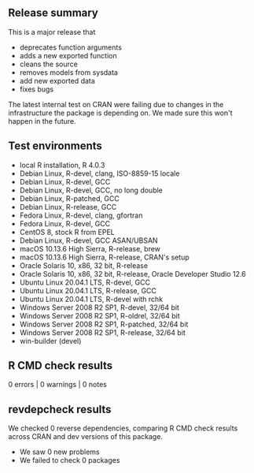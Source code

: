 ## Release summary

This is a major release that 
* deprecates function arguments
* adds a new exported function
* cleans the source
* removes models from sysdata
* add new exported data
* fixes bugs

The latest internal test on CRAN were failing due to changes in the infrastructure
the package is depending on. We made sure this won't happen in the future.

## Test environments

* local R installation, R 4.0.3
* Debian Linux, R-devel, clang, ISO-8859-15 locale                       
* Debian Linux, R-devel, GCC                                             
* Debian Linux, R-devel, GCC, no long double                             
* Debian Linux, R-patched, GCC                                           
* Debian Linux, R-release, GCC                                           
* Fedora Linux, R-devel, clang, gfortran                                 
* Fedora Linux, R-devel, GCC                                             
* CentOS 8, stock R from EPEL                                            
* Debian Linux, R-devel, GCC ASAN/UBSAN                                  
* macOS 10.13.6 High Sierra, R-release, brew                             
* macOS 10.13.6 High Sierra, R-release, CRAN's setup                     
* Oracle Solaris 10, x86, 32 bit, R-release                              
* Oracle Solaris 10, x86, 32 bit, R-release, Oracle Developer Studio 12.6
* Ubuntu Linux 20.04.1 LTS, R-devel, GCC                                 
* Ubuntu Linux 20.04.1 LTS, R-release, GCC                               
* Ubuntu Linux 20.04.1 LTS, R-devel with rchk                            
* Windows Server 2008 R2 SP1, R-devel, 32/64 bit                         
* Windows Server 2008 R2 SP1, R-oldrel, 32/64 bit                        
* Windows Server 2008 R2 SP1, R-patched, 32/64 bit                       
* Windows Server 2008 R2 SP1, R-release, 32/64 bit 
* win-builder (devel)

## R CMD check results

0 errors | 0 warnings | 0 notes

## revdepcheck results

We checked 0 reverse dependencies, comparing R CMD check results across 
CRAN and dev versions of this package.

 * We saw 0 new problems
 * We failed to check 0 packages
